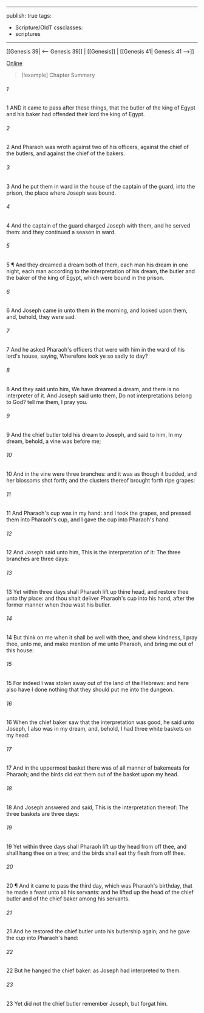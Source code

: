 

---
publish: true
tags:
  - Scripture/OldT
cssclasses:
  - scriptures
---
[[Genesis 39| <-- Genesis 39]] | [[Genesis]] | [[Genesis 41| Genesis 41 -->]]

[Online](https://churchofjesuschrist.org/study/scriptures/ot/gen/40?lang=eng)

>[!example] Chapter Summary
>
###### 1
1 AND it came to pass after these things, that the butler of the king of Egypt and his baker had offended their lord the king of Egypt.
###### 2
2 And Pharaoh was wroth against two of his officers, against the chief of the butlers, and against the chief of the bakers.
###### 3
3 And he put them in ward in the house of the captain of the guard, into the prison, the place where Joseph was bound.
###### 4
4 And the captain of the guard charged Joseph with them, and he served them: and they continued a season in ward.
###### 5
5 ¶ And they dreamed a dream both of them, each man his dream in one night, each man according to the interpretation of his dream, the butler and the baker of the king of Egypt, which were bound in the prison.
###### 6
6 And Joseph came in unto them in the morning, and looked upon them, and, behold, they were sad.
###### 7
7 And he asked Pharaoh's officers that were with him in the ward of his lord's house, saying, Wherefore look ye so sadly to day?
###### 8
8 And they said unto him, We have dreamed a dream, and there is no interpreter of it.  And Joseph said unto them, Do not interpretations belong to God?  tell me them, I pray you.
###### 9
9 And the chief butler told his dream to Joseph, and said to him, In my dream, behold, a vine was before me;
###### 10
10 And in the vine were three branches: and it was as though it budded, and her blossoms shot forth; and the clusters thereof brought forth ripe grapes:
###### 11
11 And Pharaoh's cup was in my hand: and I took the grapes, and pressed them into Pharaoh's cup, and I gave the cup into Pharaoh's hand.
###### 12
12 And Joseph said unto him, This is the interpretation of it: The three branches are three days:
###### 13
13 Yet within three days shall Pharaoh lift up thine head, and restore thee unto thy place: and thou shalt deliver Pharaoh's cup into his hand, after the former manner when thou wast his butler.
###### 14
14 But think on me when it shall be well with thee, and shew kindness, I pray thee, unto me, and make mention of me unto Pharaoh, and bring me out of this house:
###### 15
15 For indeed I was stolen away out of the land of the Hebrews: and here also have I done nothing that they should put me into the dungeon.
###### 16
16 When the chief baker saw that the interpretation was good, he said unto Joseph, I also was in my dream, and, behold, I had three white baskets on my head:
###### 17
17 And in the uppermost basket there was of all manner of bakemeats for Pharaoh; and the birds did eat them out of the basket upon my head.
###### 18
18 And Joseph answered and said, This is the interpretation thereof: The three baskets are three days:
###### 19
19 Yet within three days shall Pharaoh lift up thy head from off thee, and shall hang thee on a tree; and the birds shall eat thy flesh from off thee.
###### 20
20 ¶ And it came to pass the third day, which was Pharaoh's birthday, that he made a feast unto all his servants: and he lifted up the head of the chief butler and of the chief baker among his servants.
###### 21
21 And he restored the chief butler unto his butlership again; and he gave the cup into Pharaoh's hand:
###### 22
22 But he hanged the chief baker: as Joseph had interpreted to them.
###### 23
23 Yet did not the chief butler remember Joseph, but forgat him.



